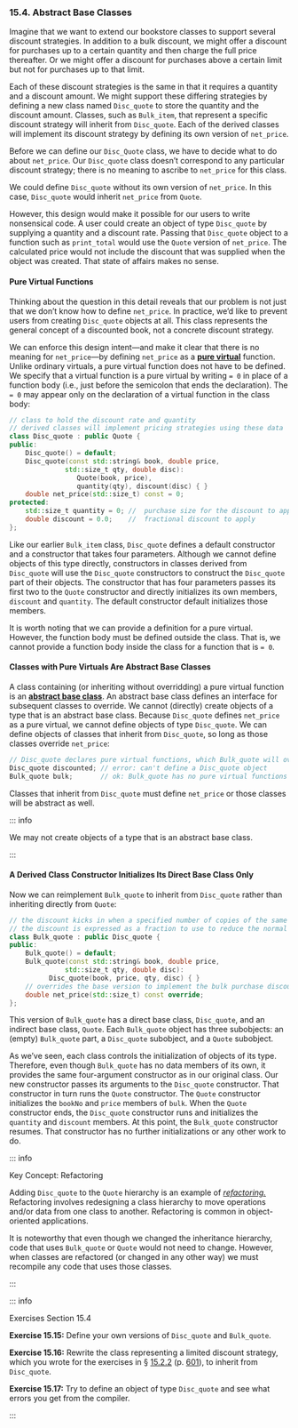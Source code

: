<h3 id="filepos3884701">15.4. Abstract Base Classes</h3>
<p>Imagine that we want to extend our bookstore classes to support several discount strategies. In addition to a bulk discount, we might offer a discount for purchases up to a certain quantity and then charge the full price thereafter. Or we might offer a discount for purchases above a certain limit but not for purchases up to that limit.</p>
<p>Each of these discount strategies is the same in that it requires a quantity and a discount amount. We might support these differing strategies by defining a new class named <code>Disc_quote</code> to store the quantity and the discount amount. Classes, such as <code>Bulk_item</code>, that represent a specific discount strategy will inherit from <a id="filepos3885681"></a><code>Disc_quote</code>. Each of the derived classes will implement its discount strategy by defining its own version of <code>net_price</code>.</p>
<p>Before we can define our <code>Disc_Quote</code> class, we have to decide what to do about <code>net_price</code>. Our <code>Disc_quote</code> class doesn’t correspond to any particular discount strategy; there is no meaning to ascribe to <code>net_price</code> for this class.</p>
<p>We could define <code>Disc_quote</code> without its own version of <code>net_price</code>. In this case, <code>Disc_quote</code> would inherit <code>net_price</code> from <code>Quote</code>.</p>
<p>However, this design would make it possible for our users to write nonsensical code. A user could create an object of type <code>Disc_quote</code> by supplying a quantity and a discount rate. Passing that <code>Disc_quote</code> object to a function such as <code>print_total</code> would use the <code>Quote</code> version of <code>net_price</code>. The calculated price would not include the discount that was supplied when the object was created. That state of affairs makes no sense.</p>
<h4>Pure Virtual Functions</h4>
<p>Thinking about the question in this detail reveals that our problem is not just that we don’t know how to define <code>net_price</code>. In practice, we’d like to prevent users from creating <code>Disc_quote</code> objects at all. This class represents the general concept of a discounted book, not a concrete discount strategy.</p>
<p>We can enforce this design intent—and make it clear that there is no meaning for <code>net_price</code>—by defining <code>net_price</code> as a <strong><a href="152-defined_terms.html#filepos4147890" id="filepos3888708">pure virtual</a></strong> function. Unlike ordinary virtuals, a pure virtual function does not have to be defined. We specify that a virtual function is a pure virtual by writing <code>= 0</code> in place of a function body (i.e., just before the semicolon that ends the declaration). The <code>= 0</code> may appear only on the declaration of a virtual function in the class body:</p>

```c++
// class to hold the discount rate and quantity
// derived classes will implement pricing strategies using these data
class Disc_quote : public Quote {
public:
    Disc_quote() = default;
    Disc_quote(const std::string& book, double price,
              std::size_t qty, double disc):
                 Quote(book, price),
                 quantity(qty), discount(disc) { }
    double net_price(std::size_t) const = 0;
protected:
    std::size_t quantity = 0; //  purchase size for the discount to apply
    double discount = 0.0;    //  fractional discount to apply
};
```

<p>Like our earlier <code>Bulk_item</code> class, <code>Disc_quote</code> defines a default constructor and a constructor that takes four parameters. Although we cannot define objects of this type directly, constructors in classes derived from <code>Disc_quote</code> will use the <code>Disc_quote</code> constructors to construct the <code>Disc_quote</code> part of their objects. The constructor that has four parameters passes its first two to the <code>Quote</code> constructor and directly initializes its own members, <code>discount</code> and <code>quantity</code>. The default constructor default initializes those members.</p>
<p><a id="filepos3891932"></a>It is worth noting that we can provide a definition for a pure virtual. However, the function body must be defined outside the class. That is, we cannot provide a function body inside the class for a function that is <code>= 0</code>.</p>
<h4>Classes with Pure Virtuals Are Abstract Base Classes</h4>
<p>A class containing (or inheriting without overridding) a pure virtual function is an <strong><a href="152-defined_terms.html#filepos4140092" id="filepos3892498">abstract base class</a></strong>. An abstract base class defines an interface for subsequent classes to override. We cannot (directly) create objects of a type that is an abstract base class. Because <code>Disc_quote</code> defines <code>net_price</code> as a pure virtual, we cannot define objects of type <code>Disc_quote</code>. We can define objects of classes that inherit from <code>Disc_quote</code>, so long as those classes override <code>net_price</code>:</p>

```c++
// Disc_quote declares pure virtual functions, which Bulk_quote will override
Disc_quote discounted; // error: can't define a Disc_quote object
Bulk_quote bulk;       // ok: Bulk_quote has no pure virtual functions
```

<p>Classes that inherit from <code>Disc_quote</code> must define <code>net_price</code> or those classes will be abstract as well.</p>

::: info
<p>We may not create objects of a type that is an abstract base class.</p>
:::

<h4>A Derived Class Constructor Initializes Its Direct Base Class Only</h4>
<p>Now we can reimplement <code>Bulk_quote</code> to inherit from <code>Disc_quote</code> rather than inheriting directly from <code>Quote</code>:</p>

```c++
// the discount kicks in when a specified number of copies of the same book are sold
// the discount is expressed as a fraction to use to reduce the normal price
class Bulk_quote : public Disc_quote {
public:
    Bulk_quote() = default;
    Bulk_quote(const std::string& book, double price,
              std::size_t qty, double disc):
          Disc_quote(book, price, qty, disc) { }
    // overrides the base version to implement the bulk purchase discount policy
    double net_price(std::size_t) const override;
};
```

<p>This version of <code>Bulk_quote</code> has a direct base class, <code>Disc_quote</code>, and an indirect base class, <code>Quote</code>. Each <code>Bulk_quote</code> object has three subobjects: an (empty) <code>Bulk_quote</code> part, a <code>Disc_quote</code> subobject, and a <code>Quote</code> subobject.</p>
<p>As we’ve seen, each class controls the initialization of objects of its type. Therefore, even though <code>Bulk_quote</code> has no data members of its own, it provides the same four-argument constructor as in our original class. Our new constructor passes its arguments to the <code>Disc_quote</code> constructor. That constructor in turn runs the <code>Quote</code> constructor. The <code>Quote</code> constructor initializes the <code>bookNo</code> and <code>price</code> members of <code>bulk</code>. When the <code>Quote</code> constructor ends, the <code>Disc_quote</code> constructor runs and initializes the <code>quantity</code> and <code>discount</code> members. At this <a id="filepos3898889"></a>point, the <code>Bulk_quote</code> constructor resumes. That constructor has no further initializations or any other work to do.</p>

::: info
<p>Key Concept: Refactoring</p>
<p>Adding <code>Disc_quote</code> to the <code>Quote</code> hierarchy is an example of <em><a href="152-defined_terms.html#filepos4148442" id="filepos3899552">refactoring.</a></em> Refactoring involves redesigning a class hierarchy to move operations and/or data from one class to another. Refactoring is common in object-oriented applications.</p>
<p>It is noteworthy that even though we changed the inheritance hierarchy, code that uses <code>Bulk_quote</code> or <code>Quote</code> would not need to change. However, when classes are refactored (or changed in any other way) we must recompile any code that uses those classes.</p>
:::

::: info
<p>Exercises Section 15.4</p>
<p><strong>Exercise 15.15:</strong> Define your own versions of <code>Disc_quote</code> and <code>Bulk_quote</code>.</p>
<p><strong>Exercise 15.16:</strong> Rewrite the class representing a limited discount strategy, which you wrote for the exercises in § <a href="143-15.2._defining_base_and_derived_classes.html#filepos3806030">15.2.2</a> (p. <a href="143-15.2._defining_base_and_derived_classes.html#filepos3806030">601</a>), to inherit from <code>Disc_quote</code>.</p>
<p><strong>Exercise 15.17:</strong> Try to define an object of type <code>Disc_quote</code> and see what errors you get from the compiler.</p>
:::
